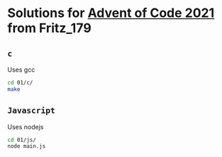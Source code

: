 # Solutions for [Advent of Code 2021](https://adventofcode.com/2021) from Fritz_179

## `c`

Uses gcc

```sh
cd 01/c/
make
```

## `Javascript`

Uses nodejs

```sh
cd 01/js/
node main.js
```
